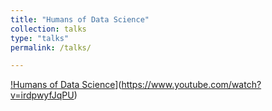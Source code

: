 ```yaml
---
title: "Humans of Data Science"
collection: talks
type: "talks"
permalink: /talks/

---
```

[!Humans of Data Science](https://github.com/angelabaltes/angelabaltes.github.io/blob/master/images/Humans%20of%20Data%20Science_500_300.png)](https://www.youtube.com/watch?v=irdpwyfJqPU)

